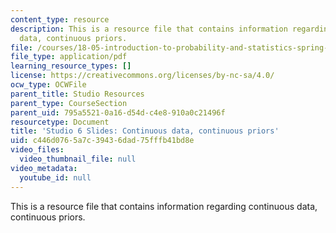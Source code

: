 ```yaml
---
content_type: resource
description: This is a resource file that contains information regarding continuous
  data, continuous priors.
file: /courses/18-05-introduction-to-probability-and-statistics-spring-2014/c446d0765a7c39436dad75fffb41bd8e_MIT18_05S14_studio6_slides.pdf
file_type: application/pdf
learning_resource_types: []
license: https://creativecommons.org/licenses/by-nc-sa/4.0/
ocw_type: OCWFile
parent_title: Studio Resources
parent_type: CourseSection
parent_uid: 795a5521-0a16-d54d-c4e8-910a0c21496f
resourcetype: Document
title: 'Studio 6 Slides: Continuous data, continuous priors'
uid: c446d076-5a7c-3943-6dad-75fffb41bd8e
video_files:
  video_thumbnail_file: null
video_metadata:
  youtube_id: null
---
```

This is a resource file that contains information regarding continuous data, continuous priors.
